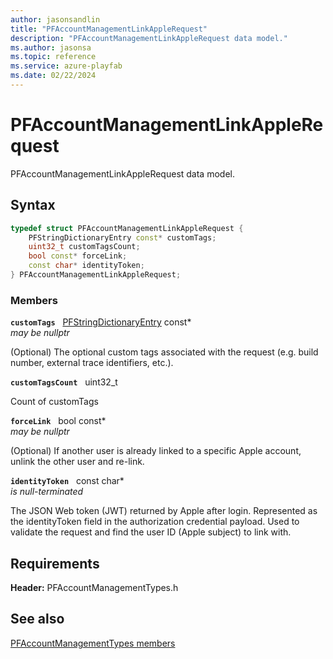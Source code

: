 ```yaml
---
author: jasonsandlin
title: "PFAccountManagementLinkAppleRequest"
description: "PFAccountManagementLinkAppleRequest data model."
ms.author: jasonsa
ms.topic: reference
ms.service: azure-playfab
ms.date: 02/22/2024
---
```


# PFAccountManagementLinkAppleRequest  

PFAccountManagementLinkAppleRequest data model.  

## Syntax  
  
```cpp
typedef struct PFAccountManagementLinkAppleRequest {  
    PFStringDictionaryEntry const* customTags;  
    uint32_t customTagsCount;  
    bool const* forceLink;  
    const char* identityToken;  
} PFAccountManagementLinkAppleRequest;  
```
  
### Members  
  
**`customTags`** &nbsp; [PFStringDictionaryEntry](../../pftypes/structs/pfstringdictionaryentry.md) const*  
*may be nullptr*  
  
(Optional) The optional custom tags associated with the request (e.g. build number, external trace identifiers, etc.).
  
**`customTagsCount`** &nbsp; uint32_t  
  
Count of customTags
  
**`forceLink`** &nbsp; bool const*  
*may be nullptr*  
  
(Optional) If another user is already linked to a specific Apple account, unlink the other user and re-link.
  
**`identityToken`** &nbsp; const char*  
*is null-terminated*  
  
The JSON Web token (JWT) returned by Apple after login. Represented as the identityToken field in the authorization credential payload. Used to validate the request and find the user ID (Apple subject) to link with.
  
  
## Requirements  
  
**Header:** PFAccountManagementTypes.h
  
## See also  
[PFAccountManagementTypes members](../pfaccountmanagementtypes_members.md)  

  
  
